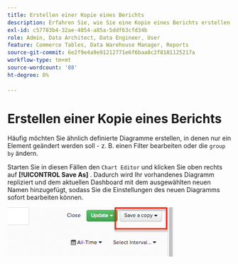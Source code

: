 ```yaml
---
title: Erstellen einer Kopie eines Berichts
description: Erfahren Sie, wie Sie eine Kopie eines Berichts erstellen.
exl-id: c57783b4-32ae-4054-a85a-5ddf63cfd34b
role: Admin, Data Architect, Data Engineer, User
feature: Commerce Tables, Data Warehouse Manager, Reports
source-git-commit: 6e2f9e4a9e91212771e6f6baa8c2f8101125217a
workflow-type: tm+mt
source-wordcount: '88'
ht-degree: 0%

---
```


# Erstellen einer Kopie eines Berichts

Häufig möchten Sie ähnlich definierte Diagramme erstellen, in denen nur ein Element geändert werden soll - z. B. einen Filter bearbeiten oder die `group by` ändern.

Starten Sie in diesen Fällen den `Chart Editor` und klicken Sie oben rechts auf **[!UICONTROL Save As]** . Dadurch wird Ihr vorhandenes Diagramm repliziert und dem aktuellen Dashboard mit dem ausgewählten neuen Namen hinzugefügt, sodass Sie die Einstellungen des neuen Diagramms sofort bearbeiten können.

![](../../assets/create-report-copy.png)
